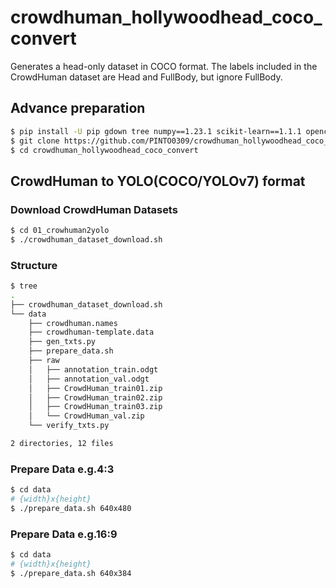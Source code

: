 # crowdhuman_hollywoodhead_coco_convert
Generates a head-only dataset in COCO format. The labels included in the CrowdHuman dataset are Head and FullBody, but ignore FullBody.

## Advance preparation
```bash
$ pip install -U pip gdown tree numpy==1.23.1 scikit-learn==1.1.1 opencv-python==4.6.0 --user
$ git clone https://github.com/PINTO0309/crowdhuman_hollywoodhead_coco_convert.git
$ cd crowdhuman_hollywoodhead_coco_convert
```
## CrowdHuman to YOLO(COCO/YOLOv7) format
### Download CrowdHuman Datasets
```bash
$ cd 01_crowhuman2yolo
$ ./crowdhuman_dataset_download.sh
```
### Structure
```bash
$ tree
.
├── crowdhuman_dataset_download.sh
└── data
    ├── crowdhuman.names
    ├── crowdhuman-template.data
    ├── gen_txts.py
    ├── prepare_data.sh
    ├── raw
    │   ├── annotation_train.odgt
    │   ├── annotation_val.odgt
    │   ├── CrowdHuman_train01.zip
    │   ├── CrowdHuman_train02.zip
    │   ├── CrowdHuman_train03.zip
    │   └── CrowdHuman_val.zip
    └── verify_txts.py

2 directories, 12 files
```
### Prepare Data e.g.4:3
```bash
$ cd data
# {width}x{height}
$ ./prepare_data.sh 640x480
```
### Prepare Data e.g.16:9
```bash
$ cd data
# {width}x{height}
$ ./prepare_data.sh 640x384
```

